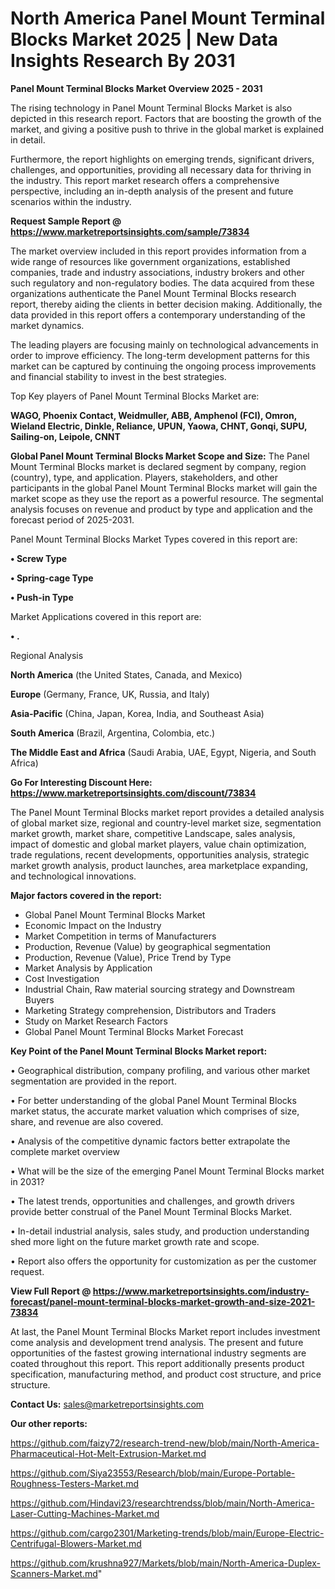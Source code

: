 # North America Panel Mount Terminal Blocks Market 2025 | New Data Insights Research By 2031

<Strong> Panel Mount Terminal Blocks Market Overview 2025 - 2031</strong>

The rising technology in Panel Mount Terminal Blocks Market is also depicted in this research report. Factors that are boosting the growth of the market, and giving a positive push to thrive in the global market is explained in detail.

Furthermore, the report highlights on emerging trends, significant drivers, challenges, and opportunities, providing all necessary data for thriving in the industry. This report market research offers a comprehensive perspective, including an in-depth analysis of the present and future scenarios within the industry.

<strong>Request Sample Report @ <a href=https://www.marketreportsinsights.com/sample/73834>https://www.marketreportsinsights.com/sample/73834</a></strong>

The market overview included in this report provides information from a wide range of resources like government organizations, established companies, trade and industry associations, industry brokers and other such regulatory and non-regulatory bodies. The data acquired from these organizations authenticate the Panel Mount Terminal Blocks research report, thereby aiding the clients in better decision making. Additionally, the data provided in this report offers a contemporary understanding of the market dynamics.

The leading players are focusing mainly on technological advancements in order to improve efficiency. The long-term development patterns for this market can be captured by continuing the ongoing process improvements and financial stability to invest in the best strategies.

Top Key players of Panel Mount Terminal Blocks Market are:

<strong>WAGO, Phoenix Contact, Weidmuller, ABB, Amphenol (FCI), Omron, Wieland Electric, Dinkle, Reliance, UPUN, Yaowa, CHNT, Gonqi, SUPU, Sailing-on, Leipole, CNNT</strong>

<strong><b>Global Panel Mount Terminal Blocks Market Scope and Size:</b></strong>
The Panel Mount Terminal Blocks market is declared segment by company, region (country), type, and application. Players, stakeholders, and other participants in the global Panel Mount Terminal Blocks market will gain the market scope as they use the report as a powerful resource. The segmental analysis focuses on revenue and product by type and application and the forecast period of 2025-2031.

Panel Mount Terminal Blocks Market Types covered in this report are:

<strong>• Screw Type

• Spring-cage Type

• Push-in Type</strong>

Market Applications covered in this report are:

<strong>• .</strong> 

Regional Analysis

<strong>North America</strong> (the United States, Canada, and Mexico)

<strong>Europe</strong> (Germany, France, UK, Russia, and Italy)

<strong>Asia-Pacific</strong> (China, Japan, Korea, India, and Southeast Asia)

<strong>South America</strong> (Brazil, Argentina, Colombia, etc.)

<strong>The Middle East and Africa</strong> (Saudi Arabia, UAE, Egypt, Nigeria, and South Africa)

<strong>Go For Interesting Discount Here: <a href=https://www.marketreportsinsights.com/discount/73834>https://www.marketreportsinsights.com/discount/73834</a></strong>

The Panel Mount Terminal Blocks market report provides a detailed analysis of global market size, regional and country-level market size, segmentation market growth, market share, competitive Landscape, sales analysis, impact of domestic and global market players, value chain optimization, trade regulations, recent developments, opportunities analysis, strategic market growth analysis, product launches, area marketplace expanding, and technological innovations.

<strong><b>Major factors covered in the report:</b></strong>
<ul>
  <li>Global Panel Mount Terminal Blocks Market </li>
  <li>Economic Impact on the Industry</li>
  <li>Market Competition in terms of Manufacturers</li>
  <li>Production, Revenue (Value) by geographical segmentation</li>
  <li>Production, Revenue (Value), Price Trend by Type</li>
  <li>Market Analysis by Application</li>
  <li>Cost Investigation</li>
  <li>Industrial Chain, Raw material sourcing strategy and Downstream Buyers</li>
  <li>Marketing Strategy comprehension, Distributors and Traders</li>
  <li>Study on Market Research Factors</li>
  <li>Global Panel Mount Terminal Blocks Market Forecast</li>
</ul>

<strong><b>Key Point of the Panel Mount Terminal Blocks Market report:</b></strong>

• Geographical distribution, company profiling, and various other market segmentation are provided in the report.

• For better understanding of the global Panel Mount Terminal Blocks market status, the accurate market valuation which comprises of size, share, and revenue are also covered.

• Analysis of the competitive dynamic factors better extrapolate the complete market overview

• What will be the size of the emerging Panel Mount Terminal Blocks market in 2031?

• The latest trends, opportunities and challenges, and growth drivers provide better construal of the Panel Mount Terminal Blocks Market.

• In-detail industrial analysis, sales study, and production understanding shed more light on the future market growth rate and scope.

• Report also offers the opportunity for customization as per the customer request.

<strong><b>View Full Report @ <a href=https://www.marketreportsinsights.com/industry-forecast/panel-mount-terminal-blocks-market-growth-and-size-2021-73834>https://www.marketreportsinsights.com/industry-forecast/panel-mount-terminal-blocks-market-growth-and-size-2021-73834</a></b></strong>


At last, the Panel Mount Terminal Blocks Market report includes investment come analysis and development trend analysis. The present and future opportunities of the fastest growing international industry segments are coated throughout this report. This report additionally presents product specification, manufacturing method, and product cost structure, and price structure.

<strong>Contact Us:</strong>
sales@marketreportsinsights.com

<strong>Our other reports:</strong>

<a href=https://github.com/faizy72/research-trend-new/blob/main/North-America-Pharmaceutical-Hot-Melt-Extrusion-Market.md>https://github.com/faizy72/research-trend-new/blob/main/North-America-Pharmaceutical-Hot-Melt-Extrusion-Market.md</a>

<a href=https://github.com/Siya23553/Research/blob/main/Europe-Portable-Roughness-Testers-Market.md>https://github.com/Siya23553/Research/blob/main/Europe-Portable-Roughness-Testers-Market.md</a>

<a href=https://github.com/Hindavi23/researchtrendss/blob/main/North-America-Laser-Cutting-Machines-Market.md>https://github.com/Hindavi23/researchtrendss/blob/main/North-America-Laser-Cutting-Machines-Market.md</a>

<a href=https://github.com/cargo2301/Marketing-trends/blob/main/Europe-Electric-Centrifugal-Blowers-Market.md>https://github.com/cargo2301/Marketing-trends/blob/main/Europe-Electric-Centrifugal-Blowers-Market.md</a>

<a href=https://github.com/krushna927/Markets/blob/main/North-America-Duplex-Scanners-Market.md>https://github.com/krushna927/Markets/blob/main/North-America-Duplex-Scanners-Market.md</a>"
